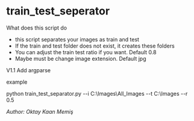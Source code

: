# train_test_seperator

What does this script do
- this script separates your images as train and test
- If the train and test folder does not exist, it creates these folders
- You can adjust the train test ratio if you want. Default 0.8
- Maybe must be change image extension. Default jpg

V1.1 Add argparse

example

python train_test_separator.py --i C:\Images\All_Images --t C:\Images --r 0.5

_Author: Oktay Kaan Memiş_
